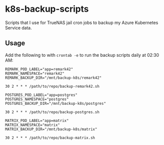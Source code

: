 # k8s-backup-scripts

Scripts that I use for TrueNAS jail cron jobs to backup my Azure Kubernetes Service data.

## Usage

Add the following to with `crontab -e` to run the backup scripts daily at 02:30 AM:

```shell
REMARK_POD_LABEL="app=remark42"
REMARK_NAMESPACE="remark42"
REMARK_BACKUP_DIR="/mnt/backup-k8s/remark42"

30 2 * * * /path/to/repo/backup-remark42.sh

POSTGRES_POD_LABEL="app=postgres"
POSTGRES_NAMESPACE="postgres"
POSTGRES_BACKUP_DIR="/mnt/backup-k8s/postgres"

30 2 * * * /path/to/repo/backup-postgres.sh

MATRIX_POD_LABEL="app=matrix"
MATRIX_NAMESPACE="matrix"
MATRIX_BACKUP_DIR="/mnt/backup-k8s/matrix"

30 2 * * * /path/to/repo/backup-matrix.sh
```
